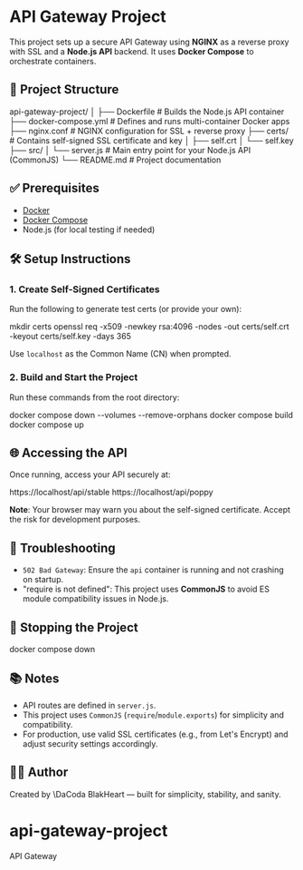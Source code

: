# API Gateway Project

This project sets up a secure API Gateway using **NGINX** as a reverse proxy with SSL and a **Node.js API** backend. It uses **Docker Compose** to orchestrate containers.

## 📁 Project Structure

api-gateway-project/
│
├── Dockerfile              # Builds the Node.js API container
├── docker-compose.yml      # Defines and runs multi-container Docker apps
├── nginx.conf              # NGINX configuration for SSL + reverse proxy
├── certs/                  # Contains self-signed SSL certificate and key
│   ├── self.crt
│   └── self.key
├── src/
│   └── server.js           # Main entry point for your Node.js API (CommonJS)
└── README.md               # Project documentation



## ✅ Prerequisites

- [Docker](https://www.docker.com/)
- [Docker Compose](https://docs.docker.com/compose/)
- Node.js (for local testing if needed)



## 🛠️ Setup Instructions

### 1. Create Self-Signed Certificates

Run the following to generate test certs (or provide your own):


mkdir certs
openssl req -x509 -newkey rsa:4096 -nodes -out certs/self.crt -keyout certs/self.key -days 365


Use `localhost` as the Common Name (CN) when prompted.


### 2. Build and Start the Project

Run these commands from the root directory:

docker compose down --volumes --remove-orphans
docker compose build
docker compose up


## 🌐 Accessing the API

Once running, access your API securely at:

https://localhost/api/stable
https://localhost/api/poppy


**Note**: Your browser may warn you about the self-signed certificate. Accept the risk for development purposes.


## 🔧 Troubleshooting

* `502 Bad Gateway`: Ensure the `api` container is running and not crashing on startup.
* "require is not defined": This project uses **CommonJS** to avoid ES module compatibility issues in Node.js.


## 🧼 Stopping the Project


docker compose down


## 📚 Notes

* API routes are defined in `server.js`.
* This project uses `CommonJS` (`require`/`module.exports`) for simplicity and compatibility.
* For production, use valid SSL certificates (e.g., from Let's Encrypt) and adjust security settings accordingly.


## 🧑‍💻 Author

Created by \DaCoda BlakHeart — built for simplicity, stability, and sanity.


# api-gateway-project
API Gateway

